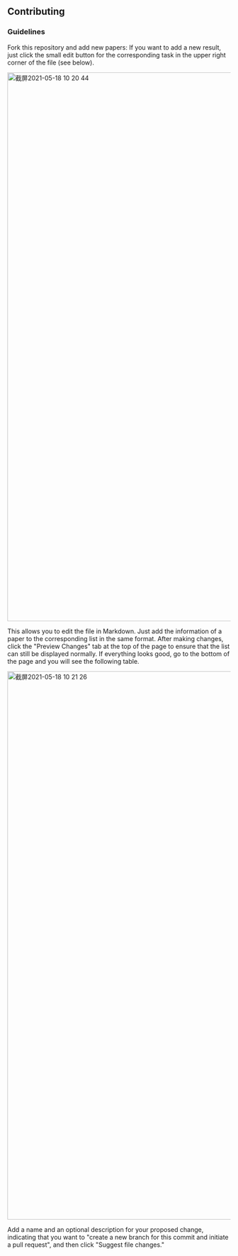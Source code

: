 ## Contributing

### Guidelines

Fork this repository and add new papers:
If you want to add a new result, just click the small edit button for the corresponding task in the upper right corner of the file (see below).

<img width="1238" alt="截屏2021-05-18 10 20 44" src="https://user-images.githubusercontent.com/15137975/118580807-1a23ed80-b7c3-11eb-851a-9e918ec03b93.png">

This allows you to edit the file in Markdown. Just add the information of a paper to the corresponding list in the same format. After making changes, click the "Preview Changes" tab at the top of the page to ensure that the list can still be displayed normally. If everything looks good, go to the bottom of the page and you will see the following table.

<img width="1237" alt="截屏2021-05-18 10 21 26" src="https://user-images.githubusercontent.com/15137975/118580854-345dcb80-b7c3-11eb-80dd-810dc250d4a0.png">

Add a name and an optional description for your proposed change, indicating that you want to "create a new branch for this commit and initiate a pull request", and then click "Suggest file changes."
